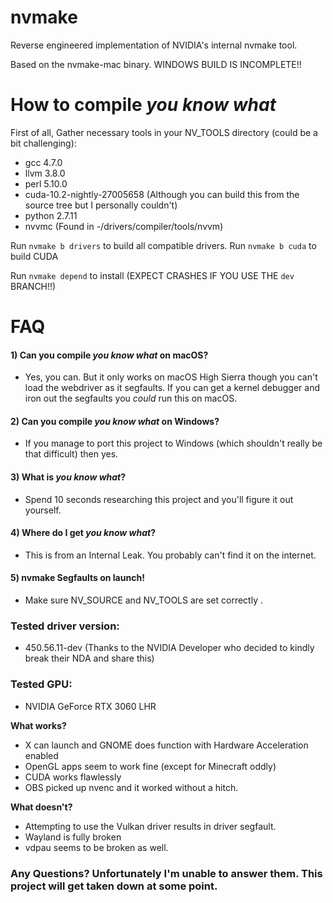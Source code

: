 # nvmake
Reverse engineered implementation of NVIDIA's internal nvmake tool.

Based on the nvmake-mac binary. 
WINDOWS BUILD IS INCOMPLETE!!

# How to compile *you know what*

First of all, Gather necessary tools in your NV_TOOLS directory (could be a bit challenging):
- gcc 4.7.0
- llvm 3.8.0
- perl 5.10.0
- cuda-10.2-nightly-27005658 (Although you can build this from the source tree but I personally couldn't)
- python 2.7.11
- nvvmc (Found in -/drivers/compiler/tools/nvvm)

Run `nvmake b drivers` to build all compatible drivers.
Run `nvmake b cuda` to build CUDA

Run `nvmake depend` to install (EXPECT CRASHES IF YOU USE THE `dev` BRANCH!!)

# FAQ

#### 1) Can you compile *you know what* on macOS? 
-   Yes, you can. But it only works on macOS High Sierra though you can't load the webdriver as it segfaults. If you can get a kernel debugger and iron out the segfaults you *could* run this on macOS.

#### 2) Can you compile *you know what* on Windows?
-   If you manage to port this project to Windows (which shouldn't really be that difficult) then yes.

#### 3) What is *you know what*?
-   Spend 10 seconds researching this project and you'll figure it out yourself.

#### 4) Where do I get *you know what*?
-   This is from an Internal Leak. You probably can't find it on the internet.

#### 5) nvmake Segfaults on launch!
-   Make sure NV_SOURCE and NV_TOOLS are set correctly .

### Tested driver version:
-   450.56.11-dev (Thanks to the NVIDIA Developer who decided to kindly break their NDA and share this)

### Tested GPU:
- NVIDIA GeForce RTX 3060 LHR

**What works?**

- X can launch and GNOME does function with Hardware Acceleration enabled
- OpenGL apps seem to work fine (except for Minecraft oddly)
- CUDA works flawlessly
- OBS picked up nvenc and it worked without a hitch.

**What doesn't?**

- Attempting to use the Vulkan driver results in driver segfault.
- Wayland is fully broken
- vdpau seems to be broken as well.

### Any Questions? Unfortunately I'm unable to answer them. This project will get taken down at some point.